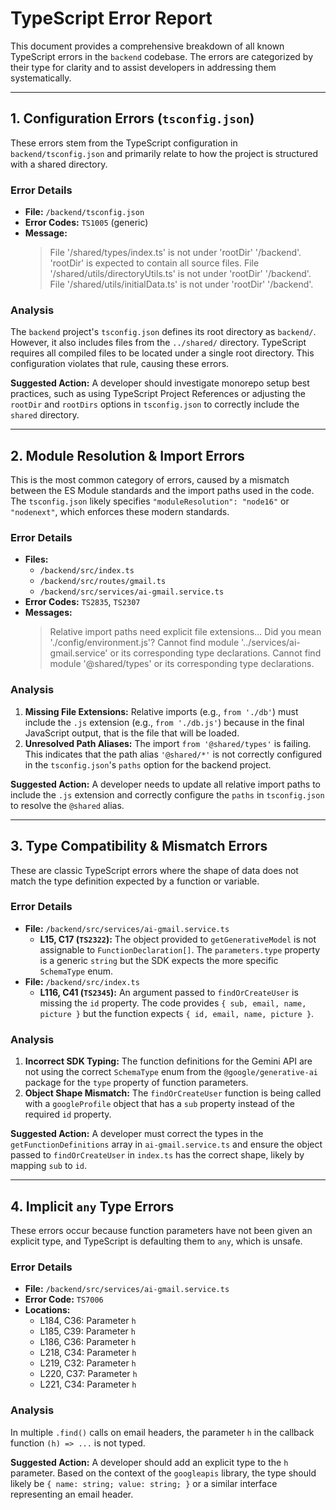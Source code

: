 # TypeScript Error Report

This document provides a comprehensive breakdown of all known TypeScript errors in the `backend` codebase. The errors are categorized by their type for clarity and to assist developers in addressing them systematically.

---

## 1. Configuration Errors (`tsconfig.json`)

These errors stem from the TypeScript configuration in `backend/tsconfig.json` and primarily relate to how the project is structured with a shared directory.

### Error Details

*   **File:** `/backend/tsconfig.json`
*   **Error Codes:** `TS1005` (generic)
*   **Message:**
    > File '/shared/types/index.ts' is not under 'rootDir' '/backend'. 'rootDir' is expected to contain all source files.
    > File '/shared/utils/directoryUtils.ts' is not under 'rootDir' '/backend'.
    > File '/shared/utils/initialData.ts' is not under 'rootDir' '/backend'.

### Analysis

The `backend` project's `tsconfig.json` defines its root directory as `backend/`. However, it also includes files from the `../shared/` directory. TypeScript requires all compiled files to be located under a single root directory. This configuration violates that rule, causing these errors.

**Suggested Action:** A developer should investigate monorepo setup best practices, such as using TypeScript Project References or adjusting the `rootDir` and `rootDirs` options in `tsconfig.json` to correctly include the `shared` directory.

---

## 2. Module Resolution & Import Errors

This is the most common category of errors, caused by a mismatch between the ES Module standards and the import paths used in the code. The `tsconfig.json` likely specifies `"moduleResolution": "node16"` or `"nodenext"`, which enforces these modern standards.

### Error Details

*   **Files:**
    *   `/backend/src/index.ts`
    *   `/backend/src/routes/gmail.ts`
    *   `/backend/src/services/ai-gmail.service.ts`
*   **Error Codes:** `TS2835`, `TS2307`
*   **Messages:**
    > Relative import paths need explicit file extensions... Did you mean './config/environment.js'?
    > Cannot find module '../services/ai-gmail.service' or its corresponding type declarations.
    > Cannot find module '@shared/types' or its corresponding type declarations.

### Analysis

1.  **Missing File Extensions:** Relative imports (e.g., `from './db'`) must include the `.js` extension (e.g., `from './db.js'`) because in the final JavaScript output, that is the file that will be loaded.
2.  **Unresolved Path Aliases:** The import `from '@shared/types'` is failing. This indicates that the path alias `'@shared/*'` is not correctly configured in the `tsconfig.json`'s `paths` option for the backend project.

**Suggested Action:** A developer needs to update all relative import paths to include the `.js` extension and correctly configure the `paths` in `tsconfig.json` to resolve the `@shared` alias.

---

## 3. Type Compatibility & Mismatch Errors

These are classic TypeScript errors where the shape of data does not match the type definition expected by a function or variable.

### Error Details

*   **File:** `/backend/src/services/ai-gmail.service.ts`
    *   **L15, C17 (`TS2322`):** The object provided to `getGenerativeModel` is not assignable to `FunctionDeclaration[]`. The `parameters.type` property is a generic `string` but the SDK expects the more specific `SchemaType` enum.
*   **File:** `/backend/src/index.ts`
    *   **L116, C41 (`TS2345`):** An argument passed to `findOrCreateUser` is missing the `id` property. The code provides `{ sub, email, name, picture }` but the function expects `{ id, email, name, picture }`.

### Analysis

1.  **Incorrect SDK Typing:** The function definitions for the Gemini API are not using the correct `SchemaType` enum from the `@google/generative-ai` package for the `type` property of function parameters.
2.  **Object Shape Mismatch:** The `findOrCreateUser` function is being called with a `googleProfile` object that has a `sub` property instead of the required `id` property.

**Suggested Action:** A developer must correct the types in the `getFunctionDefinitions` array in `ai-gmail.service.ts` and ensure the object passed to `findOrCreateUser` in `index.ts` has the correct shape, likely by mapping `sub` to `id`.

---

## 4. Implicit `any` Type Errors

These errors occur because function parameters have not been given an explicit type, and TypeScript is defaulting them to `any`, which is unsafe.

### Error Details

*   **File:** `/backend/src/services/ai-gmail.service.ts`
*   **Error Code:** `TS7006`
*   **Locations:**
    *   L184, C36: Parameter `h`
    *   L185, C39: Parameter `h`
    *   L186, C36: Parameter `h`
    *   L218, C34: Parameter `h`
    *   L219, C32: Parameter `h`
    *   L220, C37: Parameter `h`
    *   L221, C34: Parameter `h`

### Analysis

In multiple `.find()` calls on email headers, the parameter `h` in the callback function `(h) => ...` is not typed.

**Suggested Action:** A developer should add an explicit type to the `h` parameter. Based on the context of the `googleapis` library, the type should likely be `{ name: string; value: string; }` or a similar interface representing an email header.
